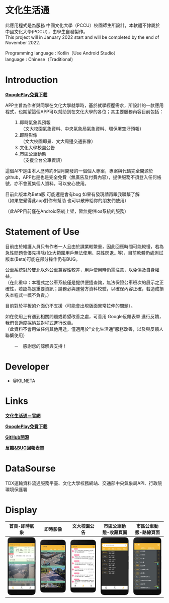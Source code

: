 # 文化生活通
此應用程式是為服務 中國文化大學（PCCU）校園師生所設計，本軟體不隸屬於中國文化大學(PCCU），由學生自發製作。  
This project will in January 2022 start and will be completed by the end of November 2022.  
  
Programming language : Kotlin（Use Android Studio）  
language : Chinese（Traditional)  
  
# Introduction  
  
[**GooglePlay免費下載**](https://play.google.com/store/apps/details?id=com.pccu.pccu&hl=zh_TW)  
  
APP主旨為作者與同學在文化大學就學時，基於就學經歷需求，所設計的一款應用程式，也期望這個APP可以幫助到在文化大學的各位；其主要服務內容目前包括：  
  
　　１.即時氣象與預報  
　　　　（文大校園氣象資料、中央氣象局氣象資料、環保署空汙預報）  
　　２.即時影像  
　　　　（文大校園即景、文大周邊交通影像）  
　　３.文化大學校園公告  
　　４.市區公車動態  
　　　　（支援全台公車資訊）  
  
這個APP是由本人歷時約8個月開發的一個個人專案，專案與代碼完全開源於github，APP也是也是完全免費（無廣告及付費內容），提供服務不須登入任何帳號，亦不會蒐集個人資料，可以安心使用。  
  
目前此版本為Beta版 可能還是會有bug 如果有發現請再跟我聯繫了解   
（如果您覺得此app對你有幫助 也可以散佈給你的朋友們使用）  
  
（此APP目前僅在Android系統上架，暫無提供ios系統的服務）  
  
# Statement of Use  
目前由於維護人員只有作者一人且由於課業較繁重，因此回應時間可能較慢，若為急性問題會優先排除(如:大範圍用戶無法使用、惡性閃退...等)，目前軟體仍處測試版本(Beta)可能在部分操作仍有BUG。  
  
公車系統對於雙北以外公車兼容性較差，用戶使用時仍需注意，以免傷及自身權益。  
（在此重申：本程式之公車系統僅是提供便捷查詢，無法保證公車班次的展示之正確性，若認為是重要資訊；請務必與運營方資料校驗，以確保內容正確，若造成損失本程式一概不負責。）  
  
目前對於平板的介面仍不支援（可能會出現版面異常拉伸的問題）。  
  
如在使用上有遇到相關問題或希望改善之處，可善用 Google反饋表單 進行反饋，我們會適度採納並對程式進行改善。  
（此資料不會用做任何其他用途，僅適用於"文化生活通"服務改善，以及與反饋人聯繫使用）  
  
　　－　感謝您的諒解與支持！  
  
# Developer  
* @KILNETA   
  
# Links  
[**文化生活通－官網**](https://kilneta.github.io/PccuLive-AndroidApp/Introduction/index.html)  
  
[**GooglePlay免費下載**](https://play.google.com/store/apps/details?id=com.pccu.pccu&hl=zh_TW)  
  
[**GitHub開源**](https://github.com/KILNETA/PccuLive-AndroidApp)  
  
[**反饋&BUG回報表單**](https://docs.google.com/forms/d/e/1FAIpQLScAOJnqIZOspwZCGv0hq2zSoucugq2kiMp3NzlIZ8npGfymgg/viewform)  
  
# DataSourse  
TDX運輸資料流通服務平臺、文化大學校務網站、交通部中央氣象局API、行政院環境保護署
  
# Display  
| 首頁-即時氣象 | 即時影像 | 文大校園公告 | 市區公車動態-收藏頁面 | 市區公車動態-路線頁面 |
| :----: | :----: | :----: | :----: | :----: |
| ![](https://github.com/KILNETA/PccuLive-AndroidApp/blob/master/Introduction/Image/phone1.png) | ![](https://github.com/KILNETA/PccuLive-AndroidApp/blob/master/Introduction/Image/phone2.png) | ![](https://github.com/KILNETA/PccuLive-AndroidApp/blob/master/Introduction/Image/phone5.png) | ![](https://github.com/KILNETA/PccuLive-AndroidApp/blob/master/Introduction/Image/phone6.png) | ![](https://github.com/KILNETA/PccuLive-AndroidApp/blob/master/Introduction/Image/phone7.png) |
